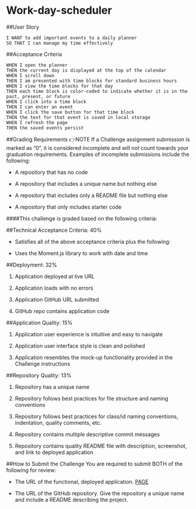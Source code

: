 # Work-day-scheduler



##User Story
```AS AN employee with a busy schedule
I WANT to add important events to a daily planner
SO THAT I can manage my time effectively
```
##Acceptance Criteria
```GIVEN I am using a daily planner to create a schedule
WHEN I open the planner
THEN the current day is displayed at the top of the calendar
WHEN I scroll down
THEN I am presented with time blocks for standard business hours
WHEN I view the time blocks for that day
THEN each time block is color-coded to indicate whether it is in the past, present, or future
WHEN I click into a time block
THEN I can enter an event
WHEN I click the save button for that time block
THEN the text for that event is saved in local storage
WHEN I refresh the page
THEN the saved events persist
```
##Grading Requirements
:point_right:NOTE
If a Challenge assignment submission is marked as “0”, it is considered incomplete and will not count towards your graduation requirements. Examples of incomplete submissions include the following:

* A repository that has no code

* A repository that includes a unique name but nothing else

* A repository that includes only a README file but nothing else

* A repository that only includes starter code

####This challenge is graded based on the following criteria:

##Technical Acceptance Criteria: 40%
* Satisfies all of the above acceptance criteria plus the following:

* Uses the Moment.js library to work with date and time

##Deployment: 32%
1. Application deployed at live URL

2. Application loads with no errors

3. Application GitHub URL submitted

4. GitHub repo contains application code

##Application Quality: 15%
1. Application user experience is intuitive and easy to navigate

2. Application user interface style is clean and polished

3. Application resembles the mock-up functionality provided in the Challenge instructions

##Repository Quality: 13%
1. Repository has a unique name

2. Repository follows best practices for file structure and naming conventions

3. Repository follows best practices for class/id naming conventions, indentation, quality comments, etc.

4. Repository contains multiple descriptive commit messages

5. Repository contains quality README file with description, screenshot, and link to deployed application

##How to Submit the Challenge
You are required to submit BOTH of the following for review:

* The URL of the functional, deployed application. [PAGE](https://camilaf99.github.io/work-day-scheduler/)

* The URL of the GitHub repository. Give the repository a unique name and include a README describing the project.
